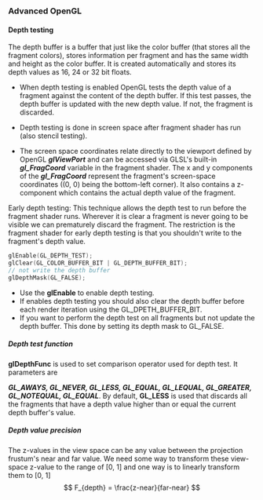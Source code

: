 ### 									Advanced OpenGL

#### Depth testing

The depth buffer is a buffer that just like the color buffer (that stores all the fragment colors), stores information per fragment and has the same width and height as the color buffer. It is created automatically and stores its depth values as 16, 24 or 32 bit floats.

+ When depth testing is enabled OpenGL tests the depth value of a fragment against the content of the depth buffer. If this test  passes, the depth buffer is updated with the new depth value. If not, the fragment is discarded.

+ Depth testing is done in screen space after fragment shader has run (also stencil testing).
+ The screen space coordinates relate directly to the viewport defined by OpenGL ***glViewPort*** and can be accessed via GLSL's built-in ***gl_FragCoord*** variable in the fragment shader. The x and y components of the ***gl_FragCoord*** represent the fragment's screen-space coordinates ((0, 0) being the bottom-left corner). It also contains a z-component which contains the actual depth value of the fragment.

Early depth testing: This technique allows the depth test to run before the fragment shader runs. Wherever it is clear a fragment is never going to be visible we can prematurely discard the fragment. The restriction is the fragment shader for early depth testing is that you shouldn't write to the fragment's depth value.

```c++
glEnable(GL_DEPTH_TEST);
glClear(GL_COLOR_BUFFER_BIT | GL_DEPTH_BUFFER_BIT);
// not write the depth buffer
glDepthMask(GL_FALSE);
```

+ Use the **glEnable** to enable depth testing.
+ If enables depth testing you should also clear the depth buffer before each render iteration using the GL_DPETH_BUFFER_BIT.
+ If you want to perform the depth test on all fragments but not update the depth buffer. This done by setting its depth mask to GL_FALSE.

##### Depth test function

**glDepthFunc** is used to set comparison operator used for depth test. It parameters are

***GL_AWAYS, GL_NEVER, GL_LESS, GL_EQUAL, GL_LEQUAL, GL_GREATER, GL_NOTEQUAL, GL_EQUAL***. By default, **GL_LESS** is used that discards all the fragments that have a depth value higher than or equal the current depth buffer's value.

#####  Depth value precision

The z-values in the view space can be any value between the projection frustum's near and far value. We need some way to transform these view-space z-value to the range of [0, 1] and one way is to linearly transform them to [0, 1]
$$
F_{depth} = \frac{z-near}{far-near}
$$
